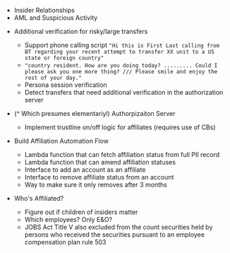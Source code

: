 * Insider Relationships
* AML and Suspicious Activity



- Additional verification for risky/large transfers
    * Support phone calling script `"Hi this is First Last calling from BT regarding your recent attempt to transfer XX unit to a US state or foreign country"`
    * `"country resident. How are you doing today? ......... Could I please ask you one more thing? /// Please smile and enjoy the rest of your day."`
    * Persona session verification
    * Detect transfers that need additional verification in the authorization server

- (^ Which presumes elementariyl) Authorpizaiton  Server

    * Implement trustline on/off logic for affiliates (requires use of CBs)

- Build Affiliation Automation Flow

    * Lambda function that can fetch affiliation status from full PII record
    * Lambda function that can amend affiliation statuses
    * Interface to add an account as an affiliate
    * Interface to remove affiliate status from an account
    * Way to make sure it only removes after 3 months

- Who's Affiliated?

    * Figure out if children of insiders matter
    * Which employees? Only E\&O?
    * JOBS Act Title V also excluded from the count securities held by persons who received the securities pursuant to an employee compensation plan rule 503
